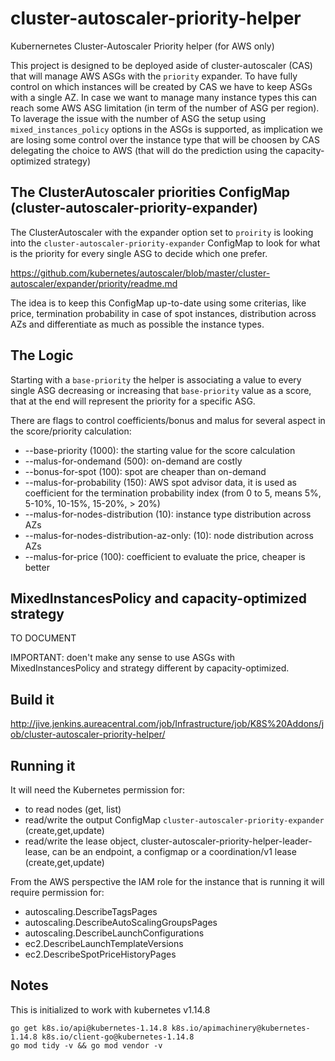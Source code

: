 # cluster-autoscaler-priority-helper
Kubernernetes Cluster-Autoscaler Priority helper (for AWS only)

This project is designed to be deployed aside of cluster-autoscaler (CAS) that will manage AWS ASGs with the `priority` expander.
To have fully control on which instances will be created by CAS we have to keep ASGs with a single AZ.
In case we want to manage many instance types this can reach some AWS ASG limitation (in term of the number of ASG per region).
To laverage the issue with the number of ASG the setup using `mixed_instances_policy` options in the ASGs is supported, as implication we are losing some control over the instance type that will be choosen by CAS delegating the choice to AWS (that will do the prediction using the capacity-optimized strategy)

## The ClusterAutoscaler priorities ConfigMap (cluster-autoscaler-priority-expander)

The ClusterAutoscaler with the expander option set to `proirity` is looking into the `cluster-autoscaler-priority-expander` ConfigMap to look for what is the priority for every single ASG to decide which one prefer.

https://github.com/kubernetes/autoscaler/blob/master/cluster-autoscaler/expander/priority/readme.md

The idea is to keep this ConfigMap up-to-date using some criterias, like price, termination probability in case of spot instances, distribution across AZs and differentiate as much as possible the instance types.

## The Logic

Starting with a `base-priority` the helper is associating a value to every single ASG decreasing or increasing that `base-priority` value as a score, that at the end will represent the priority for a specific ASG.

There are flags to control coefficients/bonus and malus for several aspect in the score/priority calculation:

- --base-priority (1000): the starting value for the score calculation
- --malus-for-ondemand (500): on-demand are costly
- --bonus-for-spot (100): spot are cheaper than on-demand
- --malus-for-probability (150): AWS spot advisor data, it is used as coefficient for the termination probability index (from 0 to 5, means 5%, 5-10%, 10-15%, 15-20%, > 20%)
- --malus-for-nodes-distribution (10): instance type distribution across AZs
- --malus-for-nodes-distribution-az-only: (10): node distribution across AZs
- --malus-for-price (100): coefficient to evaluate the price, cheaper is better

## MixedInstancesPolicy and capacity-optimized strategy

TO DOCUMENT

IMPORTANT: doen't make any sense to use ASGs with MixedInstancesPolicy and strategy different by capacity-optimized.


## Build it

http://jive.jenkins.aureacentral.com/job/Infrastructure/job/K8S%20Addons/job/cluster-autoscaler-priority-helper/

## Running it

It will need the Kubernetes permission for:
- to read nodes (get, list)
- read/write the output ConfigMap `cluster-autoscaler-priority-expander` (create,get,update)
- read/write the lease object, cluster-autoscaler-priority-helper-leader-lease, can be an endpoint, a configmap or a coordination/v1 lease (create,get,update)

From the AWS perspective the IAM role for the instance that is running it will require permission for:
- autoscaling.DescribeTagsPages
- autoscaling.DescribeAutoScalingGroupsPages
- autoscaling.DescribeLaunchConfigurations
- ec2.DescribeLaunchTemplateVersions
- ec2.DescribeSpotPriceHistoryPages

## Notes

This is initialized to work with kubernetes v1.14.8

```
go get k8s.io/api@kubernetes-1.14.8 k8s.io/apimachinery@kubernetes-1.14.8 k8s.io/client-go@kubernetes-1.14.8
go mod tidy -v && go mod vendor -v
```
